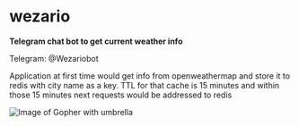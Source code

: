   # wezario

**Telegram chat bot to get current weather info** 

Telegram: @Wezariobot

Application at first time would get info from openweathermap and store it to redis with city name as a key. 
TTL for that cache is 15 minutes and within those 15 minutes next requests would be addressed to redis

  ![Image of Gopher with umbrella](https://phillipsoft.com/images/posts/alexa-golang/umbrella.svg)
